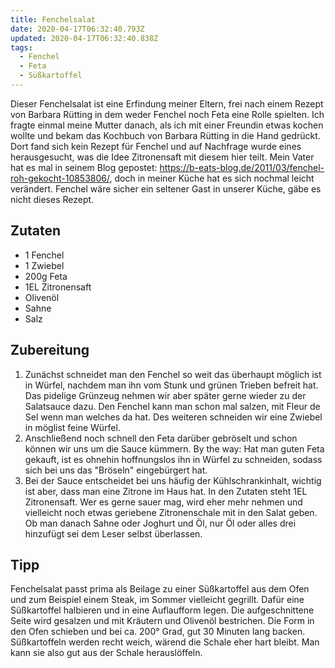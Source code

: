 ```yaml
---
title: Fenchelsalat
date: 2020-04-17T06:32:40.793Z
updated: 2020-04-17T06:32:40.838Z
tags:
  - Fenchel
  - Feta
  - Süßkartoffel
---
```

Dieser Fenchelsalat ist eine Erfindung meiner Eltern, frei nach einem Rezept von Barbara Rütting in dem weder Fenchel noch Feta eine Rolle spielten. Ich fragte einmal meine Mutter danach, als ich mit einer Freundin etwas kochen wollte und bekam das Kochbuch von Barbara Rütting in die Hand gedrückt. Dort fand sich kein Rezept für Fenchel und auf Nachfrage wurde eines herausgesucht, was die Idee Zitronensaft mit diesem hier teilt. Mein Vater hat es mal in seinem Blog gepostet: <https://b-eats-blog.de/2011/03/fenchel-roh-gekocht-10853806/>, doch in meiner Küche hat es sich nochmal leicht verändert. Fenchel wäre sicher ein seltener Gast in unserer Küche, gäbe es nicht dieses Rezept.

## Zutaten

* 1 Fenchel
* 1 Zwiebel
* 200g Feta
* 1EL Zitronensaft
* Olivenöl
* Sahne
* Salz
## Zubereitung
1. Zunächst schneidet man den Fenchel so weit das überhaupt möglich ist in Würfel, nachdem man ihn vom Stunk und grünen Trieben befreit hat. Das pidelige Grünzeug nehmen wir aber später gerne wieder zu der Salatsauce dazu. Den Fenchel kann man schon mal salzen, mit Fleur de Sel wenn man welches da hat. Des weiteren schneiden wir eine Zwiebel in möglist feine Würfel.
2. Anschließend noch schnell den Feta darüber gebröselt und schon können wir uns um die Sauce kümmern. By the way: Hat man guten Feta gekauft, ist es ohnehin hoffnungslos ihn in Würfel zu schneiden, sodass sich bei uns das "Bröseln" eingebürgert hat.
3. Bei der Sauce entscheidet bei uns häufig der Kühlschrankinhalt, wichtig ist aber, dass man eine Zitrone im Haus hat. In den Zutaten steht 1EL Zitronensaft. Wer es gerne sauer mag, wird eher mehr nehmen und vielleicht noch etwas geriebene Zitronenschale mit in den Salat geben. Ob man danach Sahne oder Joghurt und Öl, nur Öl oder alles drei hinzufügt sei dem Leser selbst überlassen.

## Tipp
Fenchelsalat passt prima als Beilage zu einer Süßkartoffel aus dem Ofen und zum Beispiel einem Steak, im Sommer vielleicht gegrillt. Dafür eine Süßkartoffel halbieren und in eine Auflaufform legen. Die aufgeschnittene Seite wird gesalzen und mit Kräutern und Olivenöl bestrichen. Die Form in den Ofen schieben und bei ca. 200° Grad, gut 30 Minuten lang backen. Süßkartoffeln werden recht weich, wärend die Schale eher hart bleibt. Man kann sie also gut aus der Schale herauslöffeln.